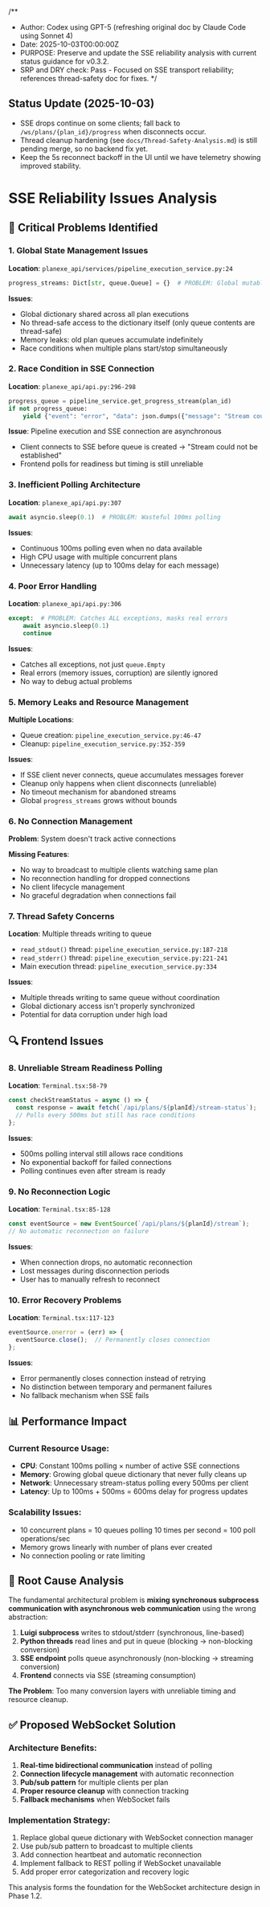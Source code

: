 /**
 * Author: Codex using GPT-5 (refreshing original doc by Claude Code using Sonnet 4)
 * Date: 2025-10-03T00:00:00Z
 * PURPOSE: Preserve and update the SSE reliability analysis with current status guidance for v0.3.2.
 * SRP and DRY check: Pass - Focused on SSE transport reliability; references thread-safety doc for fixes.
 */

## Status Update (2025-10-03)
- SSE drops continue on some clients; fall back to `/ws/plans/{plan_id}/progress` when disconnects occur.
- Thread cleanup hardening (see `docs/Thread-Safety-Analysis.md`) is still pending merge, so no backend fix yet.
- Keep the 5s reconnect backoff in the UI until we have telemetry showing improved stability.


# SSE Reliability Issues Analysis

## 🚨 **Critical Problems Identified**

### **1. Global State Management Issues**
**Location**: `planexe_api/services/pipeline_execution_service.py:24`
```python
progress_streams: Dict[str, queue.Queue] = {}  # PROBLEM: Global mutable state
```

**Issues**:
- Global dictionary shared across all plan executions
- No thread-safe access to the dictionary itself (only queue contents are thread-safe)
- Memory leaks: old plan queues accumulate indefinitely
- Race conditions when multiple plans start/stop simultaneously

### **2. Race Condition in SSE Connection**
**Location**: `planexe_api/api.py:296-298`
```python
progress_queue = pipeline_service.get_progress_stream(plan_id)
if not progress_queue:
    yield {"event": "error", "data": json.dumps({"message": "Stream could not be established."})}
```

**Issue**: Pipeline execution and SSE connection are asynchronous
- Client connects to SSE before queue is created → "Stream could not be established"
- Frontend polls for readiness but timing is still unreliable

### **3. Inefficient Polling Architecture**
**Location**: `planexe_api/api.py:307`
```python
await asyncio.sleep(0.1)  # PROBLEM: Wasteful 100ms polling
```

**Issues**:
- Continuous 100ms polling even when no data available
- High CPU usage with multiple concurrent plans
- Unnecessary latency (up to 100ms delay for each message)

### **4. Poor Error Handling**
**Location**: `planexe_api/api.py:306`
```python
except:  # PROBLEM: Catches ALL exceptions, masks real errors
    await asyncio.sleep(0.1)
    continue
```

**Issues**:
- Catches all exceptions, not just `queue.Empty`
- Real errors (memory issues, corruption) are silently ignored
- No way to debug actual problems

### **5. Memory Leaks and Resource Management**
**Multiple Locations**:
- Queue creation: `pipeline_execution_service.py:46-47`
- Cleanup: `pipeline_execution_service.py:352-359`

**Issues**:
- If SSE client never connects, queue accumulates messages forever
- Cleanup only happens when client disconnects (unreliable)
- No timeout mechanism for abandoned streams
- Global `progress_streams` grows without bounds

### **6. No Connection Management**
**Problem**: System doesn't track active connections

**Missing Features**:
- No way to broadcast to multiple clients watching same plan
- No reconnection handling for dropped connections
- No client lifecycle management
- No graceful degradation when connections fail

### **7. Thread Safety Concerns**
**Location**: Multiple threads writing to queue
- `read_stdout()` thread: `pipeline_execution_service.py:187-218`
- `read_stderr()` thread: `pipeline_execution_service.py:221-241`
- Main execution thread: `pipeline_execution_service.py:334`

**Issues**:
- Multiple threads writing to same queue without coordination
- Global dictionary access isn't properly synchronized
- Potential for data corruption under high load

## 🔍 **Frontend Issues**

### **8. Unreliable Stream Readiness Polling**
**Location**: `Terminal.tsx:58-79`
```typescript
const checkStreamStatus = async () => {
  const response = await fetch(`/api/plans/${planId}/stream-status`);
  // Polls every 500ms but still has race conditions
};
```

**Issues**:
- 500ms polling interval still allows race conditions
- No exponential backoff for failed connections
- Polling continues even after stream is ready

### **9. No Reconnection Logic**
**Location**: `Terminal.tsx:85-128`
```typescript
const eventSource = new EventSource(`/api/plans/${planId}/stream`);
// No automatic reconnection on failure
```

**Issues**:
- When connection drops, no automatic reconnection
- Lost messages during disconnection periods
- User has to manually refresh to reconnect

### **10. Error Recovery Problems**
**Location**: `Terminal.tsx:117-123`
```typescript
eventSource.onerror = (err) => {
  eventSource.close();  // Permanently closes connection
};
```

**Issues**:
- Error permanently closes connection instead of retrying
- No distinction between temporary and permanent failures
- No fallback mechanism when SSE fails

## 📊 **Performance Impact**

### **Current Resource Usage**:
- **CPU**: Constant 100ms polling × number of active SSE connections
- **Memory**: Growing global queue dictionary that never fully cleans up
- **Network**: Unnecessary stream-status polling every 500ms per client
- **Latency**: Up to 100ms + 500ms = 600ms delay for progress updates

### **Scalability Issues**:
- 10 concurrent plans = 10 queues polling 10 times per second = 100 poll operations/sec
- Memory grows linearly with number of plans ever created
- No connection pooling or rate limiting

## 🎯 **Root Cause Analysis**

The fundamental architectural problem is **mixing synchronous subprocess communication with asynchronous web communication** using the wrong abstraction:

1. **Luigi subprocess** writes to stdout/stderr (synchronous, line-based)
2. **Python threads** read lines and put in queue (blocking → non-blocking conversion)
3. **SSE endpoint** polls queue asynchronously (non-blocking → streaming conversion)
4. **Frontend** connects via SSE (streaming consumption)

**The Problem**: Too many conversion layers with unreliable timing and resource cleanup.

## ✅ **Proposed WebSocket Solution**

### **Architecture Benefits**:
1. **Real-time bidirectional communication** instead of polling
2. **Connection lifecycle management** with automatic reconnection
3. **Pub/sub pattern** for multiple clients per plan
4. **Proper resource cleanup** with connection tracking
5. **Fallback mechanisms** when WebSocket fails

### **Implementation Strategy**:
1. Replace global queue dictionary with WebSocket connection manager
2. Use pub/sub pattern to broadcast to multiple clients
3. Add connection heartbeat and automatic reconnection
4. Implement fallback to REST polling if WebSocket unavailable
5. Add proper error categorization and recovery logic

This analysis forms the foundation for the WebSocket architecture design in Phase 1.2.









